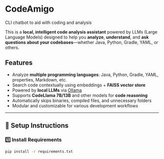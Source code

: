# CodeAmigo
CLI chatbot to aid with coding and analysis

This is a **local, intelligent code analysis assistant** powered by LLMs (Large Language Models) designed to help you **analyze**, **understand**, and **ask questions about your codebases**—whether Java, Python, Gradle, YAML, or others.

## Features

-  Analyze **multiple programming languages**: Java, Python, Gradle, YAML, properties, Markdown, etc.
-  Search code contextually using embeddings + **FAISS vector store**
-  Powered by **local LLMs** via [Ollama](https://ollama.com/)
-  Supports **CodeLlama 7B/13B** and other models for **code reasoning**
-  Automatically skips binaries, compiled files, and unnecessary folders
-  Modular and customizable for various development workflows

---

## 🏁 Setup Instructions

### 1️⃣ Install Requirements

```bash
pip install -r requirements.txt
